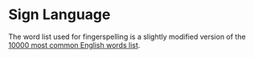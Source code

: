 # Sign Language

The word list used for fingerspelling is a slightly modified version of the [10000 most common English words list](https://github.com/first20hours/google-10000-english/blob/master/google-10000-english-no-swears.txt).